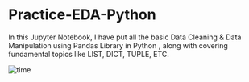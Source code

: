 # Practice-EDA-Python
In this Jupyter Notebook, I have put all the basic Data Cleaning &amp; Data Manipulation using Pandas Library in Python , along with covering fundamental topics like LIST, DICT, TUPLE, ETC.


![time](https://github.com/simran971/Practice-EDA-Python/assets/115936849/6e465c80-a23f-44ea-9519-3323991c9128)
